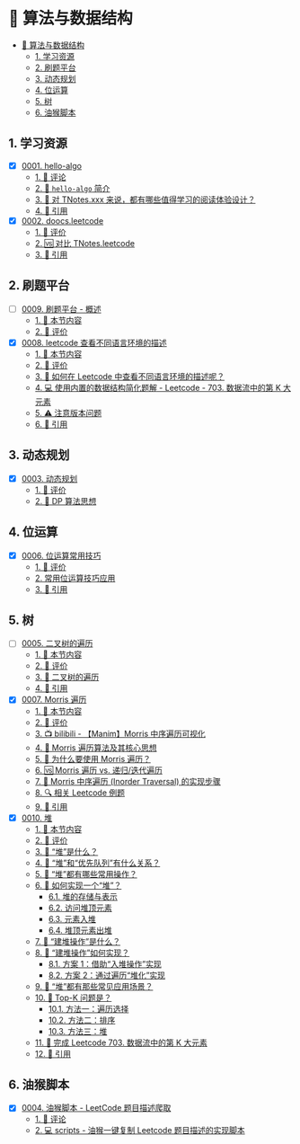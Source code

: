 # 🧠 算法与数据结构

<!-- region:toc -->

- [🧠 算法与数据结构](#-算法与数据结构)
  - [1. 学习资源](#1-学习资源)
  - [2. 刷题平台](#2-刷题平台)
  - [3. 动态规划](#3-动态规划)
  - [4. 位运算](#4-位运算)
  - [5. 树](#5-树)
  - [6. 油猴脚本](#6-油猴脚本)

<!-- endregion:toc -->

## 1. 学习资源

- [x] [0001. hello-algo](https://github.com/tnotesjs/TNotes.algorithms/tree/main/notes/0001.%20hello-algo/README.md)
  - [1. 🫧 评论](https://github.com/tnotesjs/TNotes.algorithms/tree/main/notes/0001.%20hello-algo/README.md#1--评论)
  - [2. 📒 `hello-algo` 简介](https://github.com/tnotesjs/TNotes.algorithms/tree/main/notes/0001.%20hello-algo/README.md#2--hello-algo-简介)
  - [3. 🤔 对 TNotes.xxx 来说，都有哪些值得学习的阅读体验设计？](https://github.com/tnotesjs/TNotes.algorithms/tree/main/notes/0001.%20hello-algo/README.md#3--对-tnotesxxx-来说都有哪些值得学习的阅读体验设计)
  - [4. 🔗 引用](https://github.com/tnotesjs/TNotes.algorithms/tree/main/notes/0001.%20hello-algo/README.md#4--引用)
- [x] [0002. doocs.leetcode](https://github.com/tnotesjs/TNotes.algorithms/tree/main/notes/0002.%20doocs.leetcode/README.md)
  - [1. 🫧 评价](https://github.com/tnotesjs/TNotes.algorithms/tree/main/notes/0002.%20doocs.leetcode/README.md#1--评价)
  - [2. 🆚 对比 TNotes.leetcode](https://github.com/tnotesjs/TNotes.algorithms/tree/main/notes/0002.%20doocs.leetcode/README.md#2--对比-tnotesleetcode)
  - [3. 🔗 引用](https://github.com/tnotesjs/TNotes.algorithms/tree/main/notes/0002.%20doocs.leetcode/README.md#3--引用)

## 2. 刷题平台

- [ ] [0009. 刷题平台 - 概述](https://github.com/tnotesjs/TNotes.algorithms/tree/main/notes/0009.%20%E5%88%B7%E9%A2%98%E5%B9%B3%E5%8F%B0%20-%20%E6%A6%82%E8%BF%B0/README.md)
  - [1. 🎯 本节内容](https://github.com/tnotesjs/TNotes.algorithms/tree/main/notes/0009.%20%E5%88%B7%E9%A2%98%E5%B9%B3%E5%8F%B0%20-%20%E6%A6%82%E8%BF%B0/README.md#1--本节内容)
  - [2. 🫧 评价](https://github.com/tnotesjs/TNotes.algorithms/tree/main/notes/0009.%20%E5%88%B7%E9%A2%98%E5%B9%B3%E5%8F%B0%20-%20%E6%A6%82%E8%BF%B0/README.md#2--评价)
- [x] [0008. leetcode 查看不同语言环境的描述](https://github.com/tnotesjs/TNotes.algorithms/tree/main/notes/0008.%20leetcode%20%E6%9F%A5%E7%9C%8B%E4%B8%8D%E5%90%8C%E8%AF%AD%E8%A8%80%E7%8E%AF%E5%A2%83%E7%9A%84%E6%8F%8F%E8%BF%B0/README.md)
  - [1. 🎯 本节内容](https://github.com/tnotesjs/TNotes.algorithms/tree/main/notes/0008.%20leetcode%20%E6%9F%A5%E7%9C%8B%E4%B8%8D%E5%90%8C%E8%AF%AD%E8%A8%80%E7%8E%AF%E5%A2%83%E7%9A%84%E6%8F%8F%E8%BF%B0/README.md#1--本节内容)
  - [2. 🫧 评价](https://github.com/tnotesjs/TNotes.algorithms/tree/main/notes/0008.%20leetcode%20%E6%9F%A5%E7%9C%8B%E4%B8%8D%E5%90%8C%E8%AF%AD%E8%A8%80%E7%8E%AF%E5%A2%83%E7%9A%84%E6%8F%8F%E8%BF%B0/README.md#2--评价)
  - [3. 🤔 如何在 Leetcode 中查看不同语言环境的描述呢？](https://github.com/tnotesjs/TNotes.algorithms/tree/main/notes/0008.%20leetcode%20%E6%9F%A5%E7%9C%8B%E4%B8%8D%E5%90%8C%E8%AF%AD%E8%A8%80%E7%8E%AF%E5%A2%83%E7%9A%84%E6%8F%8F%E8%BF%B0/README.md#3--如何在-leetcode-中查看不同语言环境的描述呢)
  - [4. 💻 使用内置的数据结构简化题解 - Leetcode - 703. 数据流中的第 K 大元素](https://github.com/tnotesjs/TNotes.algorithms/tree/main/notes/0008.%20leetcode%20%E6%9F%A5%E7%9C%8B%E4%B8%8D%E5%90%8C%E8%AF%AD%E8%A8%80%E7%8E%AF%E5%A2%83%E7%9A%84%E6%8F%8F%E8%BF%B0/README.md#4--使用内置的数据结构简化题解---leetcode---703-数据流中的第-k-大元素)
  - [5. ⚠️ 注意版本问题](https://github.com/tnotesjs/TNotes.algorithms/tree/main/notes/0008.%20leetcode%20%E6%9F%A5%E7%9C%8B%E4%B8%8D%E5%90%8C%E8%AF%AD%E8%A8%80%E7%8E%AF%E5%A2%83%E7%9A%84%E6%8F%8F%E8%BF%B0/README.md#5-️-注意版本问题)
  - [6. 🔗 引用](https://github.com/tnotesjs/TNotes.algorithms/tree/main/notes/0008.%20leetcode%20%E6%9F%A5%E7%9C%8B%E4%B8%8D%E5%90%8C%E8%AF%AD%E8%A8%80%E7%8E%AF%E5%A2%83%E7%9A%84%E6%8F%8F%E8%BF%B0/README.md#6--引用)

## 3. 动态规划

- [x] [0003. 动态规划](https://github.com/tnotesjs/TNotes.algorithms/tree/main/notes/0003.%20%E5%8A%A8%E6%80%81%E8%A7%84%E5%88%92/README.md)
  - [1. 🫧 评价](https://github.com/tnotesjs/TNotes.algorithms/tree/main/notes/0003.%20%E5%8A%A8%E6%80%81%E8%A7%84%E5%88%92/README.md#1--评价)
  - [2. 📒 DP 算法思想](https://github.com/tnotesjs/TNotes.algorithms/tree/main/notes/0003.%20%E5%8A%A8%E6%80%81%E8%A7%84%E5%88%92/README.md#2--dp-算法思想)

## 4. 位运算

- [x] [0006. 位运算常用技巧](https://github.com/tnotesjs/TNotes.algorithms/tree/main/notes/0006.%20%E4%BD%8D%E8%BF%90%E7%AE%97%E5%B8%B8%E7%94%A8%E6%8A%80%E5%B7%A7/README.md)
  - [1. 🫧 评价](https://github.com/tnotesjs/TNotes.algorithms/tree/main/notes/0006.%20%E4%BD%8D%E8%BF%90%E7%AE%97%E5%B8%B8%E7%94%A8%E6%8A%80%E5%B7%A7/README.md#1--评价)
  - [2. 常用位运算技巧应用](https://github.com/tnotesjs/TNotes.algorithms/tree/main/notes/0006.%20%E4%BD%8D%E8%BF%90%E7%AE%97%E5%B8%B8%E7%94%A8%E6%8A%80%E5%B7%A7/README.md#2-常用位运算技巧应用)
  - [3. 🔗 引用](https://github.com/tnotesjs/TNotes.algorithms/tree/main/notes/0006.%20%E4%BD%8D%E8%BF%90%E7%AE%97%E5%B8%B8%E7%94%A8%E6%8A%80%E5%B7%A7/README.md#3--引用)

## 5. 树

- [ ] [0005. 二叉树的遍历](https://github.com/tnotesjs/TNotes.algorithms/tree/main/notes/0005.%20%E4%BA%8C%E5%8F%89%E6%A0%91%E7%9A%84%E9%81%8D%E5%8E%86/README.md)
  - [1. 🎯 本节内容](https://github.com/tnotesjs/TNotes.algorithms/tree/main/notes/0005.%20%E4%BA%8C%E5%8F%89%E6%A0%91%E7%9A%84%E9%81%8D%E5%8E%86/README.md#1--本节内容)
  - [2. 🫧 评价](https://github.com/tnotesjs/TNotes.algorithms/tree/main/notes/0005.%20%E4%BA%8C%E5%8F%89%E6%A0%91%E7%9A%84%E9%81%8D%E5%8E%86/README.md#2--评价)
  - [3. 📒 二叉树的遍历](https://github.com/tnotesjs/TNotes.algorithms/tree/main/notes/0005.%20%E4%BA%8C%E5%8F%89%E6%A0%91%E7%9A%84%E9%81%8D%E5%8E%86/README.md#3--二叉树的遍历)
  - [4. 🔗 引用](https://github.com/tnotesjs/TNotes.algorithms/tree/main/notes/0005.%20%E4%BA%8C%E5%8F%89%E6%A0%91%E7%9A%84%E9%81%8D%E5%8E%86/README.md#4--引用)
- [x] [0007. Morris 遍历](https://github.com/tnotesjs/TNotes.algorithms/tree/main/notes/0007.%20Morris%20%E9%81%8D%E5%8E%86/README.md)
  - [1. 🎯 本节内容](https://github.com/tnotesjs/TNotes.algorithms/tree/main/notes/0007.%20Morris%20%E9%81%8D%E5%8E%86/README.md#1--本节内容)
  - [2. 🫧 评价](https://github.com/tnotesjs/TNotes.algorithms/tree/main/notes/0007.%20Morris%20%E9%81%8D%E5%8E%86/README.md#2--评价)
  - [3. 📺 bilibili - 【Manim】Morris 中序遍历可视化](https://github.com/tnotesjs/TNotes.algorithms/tree/main/notes/0007.%20Morris%20%E9%81%8D%E5%8E%86/README.md#3--bilibili---manimmorris-中序遍历可视化)
  - [4. 🧠 Morris 遍历算法及其核心思想](https://github.com/tnotesjs/TNotes.algorithms/tree/main/notes/0007.%20Morris%20%E9%81%8D%E5%8E%86/README.md#4--morris-遍历算法及其核心思想)
  - [5. 🤔 为什么要使用 Morris 遍历？](https://github.com/tnotesjs/TNotes.algorithms/tree/main/notes/0007.%20Morris%20%E9%81%8D%E5%8E%86/README.md#5--为什么要使用-morris-遍历)
  - [6. 🆚 Morris 遍历 vs. 递归/迭代遍历](https://github.com/tnotesjs/TNotes.algorithms/tree/main/notes/0007.%20Morris%20%E9%81%8D%E5%8E%86/README.md#6--morris-遍历-vs-递归迭代遍历)
  - [7. 📒 Morris 中序遍历 (Inorder Traversal) 的实现步骤](https://github.com/tnotesjs/TNotes.algorithms/tree/main/notes/0007.%20Morris%20%E9%81%8D%E5%8E%86/README.md#7--morris-中序遍历-inorder-traversal-的实现步骤)
  - [8. 🔍 相关 Leetcode 例题](https://github.com/tnotesjs/TNotes.algorithms/tree/main/notes/0007.%20Morris%20%E9%81%8D%E5%8E%86/README.md#8--相关-leetcode-例题)
  - [9. 🔗 引用](https://github.com/tnotesjs/TNotes.algorithms/tree/main/notes/0007.%20Morris%20%E9%81%8D%E5%8E%86/README.md#9--引用)
- [x] [0010. 堆](https://github.com/tnotesjs/TNotes.algorithms/tree/main/notes/0010.%20%E5%A0%86/README.md)
  - [1. 🎯 本节内容](https://github.com/tnotesjs/TNotes.algorithms/tree/main/notes/0010.%20%E5%A0%86/README.md#1--本节内容)
  - [2. 🫧 评价](https://github.com/tnotesjs/TNotes.algorithms/tree/main/notes/0010.%20%E5%A0%86/README.md#2--评价)
  - [3. 🤔 “堆”是什么？](https://github.com/tnotesjs/TNotes.algorithms/tree/main/notes/0010.%20%E5%A0%86/README.md#3--堆是什么)
  - [4. 🤔 “堆”和“优先队列”有什么关系？](https://github.com/tnotesjs/TNotes.algorithms/tree/main/notes/0010.%20%E5%A0%86/README.md#4--堆和优先队列有什么关系)
  - [5. 🤔 “堆”都有哪些常用操作？](https://github.com/tnotesjs/TNotes.algorithms/tree/main/notes/0010.%20%E5%A0%86/README.md#5--堆都有哪些常用操作)
  - [6. 🤔 如何实现一个“堆”？](https://github.com/tnotesjs/TNotes.algorithms/tree/main/notes/0010.%20%E5%A0%86/README.md#6--如何实现一个堆)
    - [6.1. 堆的存储与表示](https://github.com/tnotesjs/TNotes.algorithms/tree/main/notes/0010.%20%E5%A0%86/README.md#61-堆的存储与表示)
    - [6.2. 访问堆顶元素](https://github.com/tnotesjs/TNotes.algorithms/tree/main/notes/0010.%20%E5%A0%86/README.md#62-访问堆顶元素)
    - [6.3. 元素入堆](https://github.com/tnotesjs/TNotes.algorithms/tree/main/notes/0010.%20%E5%A0%86/README.md#63-元素入堆)
    - [6.4. 堆顶元素出堆](https://github.com/tnotesjs/TNotes.algorithms/tree/main/notes/0010.%20%E5%A0%86/README.md#64-堆顶元素出堆)
  - [7. 🤔 “建堆操作”是什么？](https://github.com/tnotesjs/TNotes.algorithms/tree/main/notes/0010.%20%E5%A0%86/README.md#7--建堆操作是什么)
  - [8. 🤔 “建堆操作”如何实现？](https://github.com/tnotesjs/TNotes.algorithms/tree/main/notes/0010.%20%E5%A0%86/README.md#8--建堆操作如何实现)
    - [8.1. 方案 1：借助“入堆操作”实现](https://github.com/tnotesjs/TNotes.algorithms/tree/main/notes/0010.%20%E5%A0%86/README.md#81-方案-1借助入堆操作实现)
    - [8.2. 方案 2：通过遍历“堆化”实现](https://github.com/tnotesjs/TNotes.algorithms/tree/main/notes/0010.%20%E5%A0%86/README.md#82-方案-2通过遍历堆化实现)
  - [9. 🤔 “堆”都有那些常见应用场景？](https://github.com/tnotesjs/TNotes.algorithms/tree/main/notes/0010.%20%E5%A0%86/README.md#9--堆都有那些常见应用场景)
  - [10. 🤔 Top-K 问题是？](https://github.com/tnotesjs/TNotes.algorithms/tree/main/notes/0010.%20%E5%A0%86/README.md#10--top-k-问题是)
    - [10.1. 方法一：遍历选择](https://github.com/tnotesjs/TNotes.algorithms/tree/main/notes/0010.%20%E5%A0%86/README.md#101-方法一遍历选择)
    - [10.2. 方法二：排序](https://github.com/tnotesjs/TNotes.algorithms/tree/main/notes/0010.%20%E5%A0%86/README.md#102-方法二排序)
    - [10.3. 方法三：堆](https://github.com/tnotesjs/TNotes.algorithms/tree/main/notes/0010.%20%E5%A0%86/README.md#103-方法三堆)
  - [11. 🎯 完成 Leetcode 703. 数据流中的第 K 大元素](https://github.com/tnotesjs/TNotes.algorithms/tree/main/notes/0010.%20%E5%A0%86/README.md#11--完成-leetcode-703-数据流中的第-k-大元素)
  - [12. 🔗 引用](https://github.com/tnotesjs/TNotes.algorithms/tree/main/notes/0010.%20%E5%A0%86/README.md#12--引用)

## 6. 油猴脚本

- [x] [0004. 油猴脚本 - LeetCode 题目描述爬取](https://github.com/tnotesjs/TNotes.algorithms/tree/main/notes/0004.%20%E6%B2%B9%E7%8C%B4%E8%84%9A%E6%9C%AC%20-%20LeetCode%20%E9%A2%98%E7%9B%AE%E6%8F%8F%E8%BF%B0%E7%88%AC%E5%8F%96/README.md)
  - [1. 🫧 评论](https://github.com/tnotesjs/TNotes.algorithms/tree/main/notes/0004.%20%E6%B2%B9%E7%8C%B4%E8%84%9A%E6%9C%AC%20-%20LeetCode%20%E9%A2%98%E7%9B%AE%E6%8F%8F%E8%BF%B0%E7%88%AC%E5%8F%96/README.md#1--评论)
  - [2. 💻 scripts - 油猴一键复制 Leetcode 题目描述的实现脚本](https://github.com/tnotesjs/TNotes.algorithms/tree/main/notes/0004.%20%E6%B2%B9%E7%8C%B4%E8%84%9A%E6%9C%AC%20-%20LeetCode%20%E9%A2%98%E7%9B%AE%E6%8F%8F%E8%BF%B0%E7%88%AC%E5%8F%96/README.md#2--scripts---油猴一键复制-leetcode-题目描述的实现脚本)
